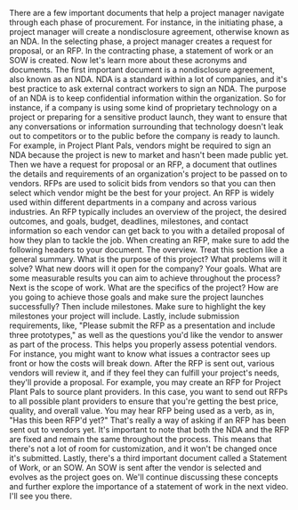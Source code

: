 
There are a few important documents that help a project manager navigate through each phase of procurement. For instance, in the initiating phase, a project manager will create a nondisclosure agreement, otherwise known as an NDA. In the selecting phase, a project manager creates a request for proposal, or an RFP. In the contracting phase, a statement of work or an SOW is created. Now let's learn more about these acronyms and documents. The first important document is a nondisclosure agreement, also known as an NDA. NDA is a standard within a lot of companies, and it's best practice to ask external contract workers to sign an NDA. The purpose of an NDA is to keep confidential information within the organization. So for instance, if a company is using some kind of proprietary technology on a project or preparing for a sensitive product launch, they want to ensure that any conversations or information surrounding that technology doesn't leak out to competitors or to the public before the company is ready to launch. For example, in Project Plant Pals, vendors might be required to sign an NDA because the project is new to market and hasn't been made public yet. Then we have a request for proposal or an RFP, a document that outlines the details and requirements of an organization's project to be passed on to vendors. RFPs are used to solicit bids from vendors so that you can then select which vendor might be the best for your project. An RFP is widely used within different departments in a company and across various industries. An RFP typically includes an overview of the project, the desired outcomes, and goals, budget, deadlines, milestones, and contact information so each vendor can get back to you with a detailed proposal of how they plan to tackle the job. When creating an RFP, make sure to add the following headers to your document. The overview. Treat this section like a general summary. What is the purpose of this project? What problems will it solve? What new doors will it open for the company? Your goals. What are some measurable results you can aim to achieve throughout the process? Next is the scope of work. What are the specifics of the project? How are you going to achieve those goals and make sure the project launches successfully? Then include milestones. Make sure to highlight the key milestones your project will include. Lastly, include submission requirements, like, "Please submit the RFP as a presentation and include three prototypes," as well as the questions you'd like the vendor to answer as part of the process. This helps you properly assess potential vendors. For instance, you might want to know what issues a contractor sees up front or how the costs will break down. After the RFP is sent out, various vendors will review it, and if they feel they can fulfill your project's needs, they'll provide a proposal. For example, you may create an RFP for Project Plant Pals to source plant providers. In this case, you want to send out RFPs to all possible plant providers to ensure that you're getting the best price, quality, and overall value. You may hear RFP being used as a verb, as in, "Has this been RFP'd yet?" That's really a way of asking if an RFP has been sent out to vendors yet. It's important to note that both the NDA and the RFP are fixed and remain the same throughout the process. This means that there's not a lot of room for customization, and it won't be changed once it's submitted. Lastly, there's a third important document called a Statement of Work, or an SOW. An SOW is sent after the vendor is selected and evolves as the project goes on. We'll continue discussing these concepts and further explore the importance of a statement of work in the next video. I'll see you there.